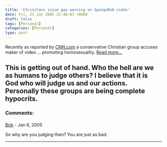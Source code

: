 ```yaml
---
title: 'Chrisitans issue gay warning on SpongeBob video'
date: Fri, 21 Jan 2005 22:46:03 +0000
draft: false
tags: [Personal]
categories: [Personal]
type: post
---
```


Recently as reported by [CNN.com](http://www.cnn.com) a conservative Christian group accuses maker of video ... promoting homosexuality. [Read more...](http://www.cnn.com/2005/SHOWBIZ/TV/01/20/sponge.bob.reut/index.html)

This is getting out of hand. Who the hell are we as humans to judge others? I believe that it is God who will judge us and our actions. Personally these groups are being complete hypocrits.
---
### Comments:
####
[Bob]( "") - <time datetime="2005-01-22 01:14:01">Jan 6, 2005</time>

So why are you judging then? You are just as bad.
<hr />
